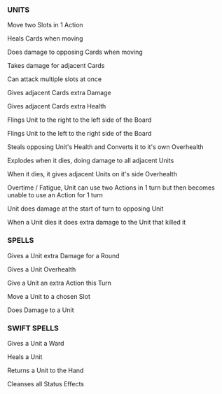 ### UNITS
Move two Slots in 1 Action

Heals Cards when moving

Does damage to opposing Cards when moving

Takes damage for adjacent Cards

Can attack multiple slots at once

Gives adjacent Cards extra Damage

Gives adjacent Cards extra Health

Flings Unit to the right to the left side of the Board

Flings Unit to the left to the right side of the Board

Steals opposing Unit's Health and Converts it to it's own Overhealth

Explodes when it dies, doing damage to all adjacent Units

When it dies, it gives adjacent Units on it's side Overhealth

Overtime / Fatigue, Unit can use two Actions in 1 turn but then becomes unable to use an Action for 1 turn

Unit does damage at the start of turn to opposing Unit

When a Unit dies it does extra damage to the Unit that killed it

### SPELLS
Gives a Unit extra Damage for a Round

Gives a Unit Overhealth

Give a Unit an extra Action this Turn

Move a Unit to a chosen Slot

Does Damage to a Unit

### SWIFT SPELLS
Gives a Unit a Ward

Heals a Unit

Returns a Unit to the Hand

Cleanses all Status Effects